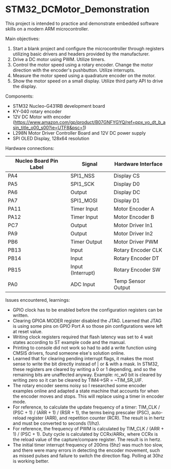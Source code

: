 # STM32_DCMotor_Demonstration

This project is intended to practice and demonstrate embedded software skills on a modern ARM microcontroller.

Main objectives:
1. Start a blank project and configure the microcontroller through registers utilizing basic drivers and headers provided by the manufacturer.
2. Drive a DC motor using PWM. Utilize timers.
3. Control the motor speed using a rotary encoder. Change the motor direction with the encoder's pushbutton. Utilize interrupts.
4. Measure the motor speed using a quadrature encoder on the motor.
5. Show the motor speed on a small display. Utilize third party API to drive the display.


Components:
- STM32 Nucleo-G431RB development board
- KY-040 rotary encoder
- 12V DC Motor with encoder (https://www.amazon.com/gp/product/B07GNFYGYQ/ref=ppx_yo_dt_b_asin_title_o00_s00?ie=UTF8&psc=1)
- L298N Motor Driver Controller Board and 12V DC power supply
- SPI OLED Display, 128x64 resolution


Hardware connections:

| Nucleo Board Pin Label | Signal    		| Hardware Interface |
|------------------------|------------------|--------------------|
| PA4                    | SPI1_NSS  		| Display CS         |
| PA5                    | SPI1_SCK  		| Display D0         |
| PA6                    | Output    		| Display DC         |
| PA7                    | SPI1_MOSI 		| Display D1         |
| PA11                   | Timer Input  	| Motor Encoder A    |
| PA12                   | Timer Input  	| Motor Encoder B    |
| PC7                    | Output    		| Motor Driver In1   |
| PA9                    | Output    		| Motor Driver In2   |
| PB6                    | Timer Output 	| Motor Driver PWM   |
| PB13                   | Input        	| Rotary Encoder CLK |
| PB14                   | Input            | Rotary Encoder DT  |
| PB15                   | Input (Interrupt)| Rotary Encoder SW  |
| PA0                    | ADC Input		| Temp Sensor Output |


Issues encountered, learnings:
- GPIO clock has to be enabled before the configuration registers can be written.
- Clearing GPIOA MODER register disabled the JTAG. Learned that JTAG is using some pins on GPIO Port A so those pin configurations were left at reset value.
- Writing clock registers required that flash latency was set to 4 wait states according to ST example code and the manual.
- Printing to console did not work so had to add a write function using CMSIS drivers, found someone else's solution online.
- Learned that for clearing pending interrupt flags, it makes the most sense to write the bit directly instead of | or & with a mask. In STM32, these registers are cleared by writing a 0 or 1 depending, and so the remaining bits are unaffected anyway. Example: rc_w0 bit is cleared by writing zero so it can be cleared by TIM4->SR = ~TIM_SR_UIF.
- The rotary encoder seems noisy so I researched some encoder examples online and adapted a state machine that accounts for when the encoder moves and stops. This will replace using a timer in encoder mode.
- For reference, to calculate the update frequency of a timer: TIM_CLK / (PSC + 1) / (ARR + 1) / (RSR + 1), the terms being prescaler (PSC), auto-reload register (ARR), and repetition counter (RCR). The result is in hertz and must be converted to seconds (1/hz).
- For reference, the frequency of PWM is calculated by TIM_CLK / (ARR + 1) / (PSC + 1). Duty cycle is calculated by CCRx/ARRx, where CCRx is the reload value of the capture/compare register. The result is in hertz.
- The initial timer interrupt frequency of 200ms (5hz) was much too slow, and there were many errors in detecting the encoder movement, such as missed pulses and failure to switch the direction flag. Polling at 30hz is working better.



